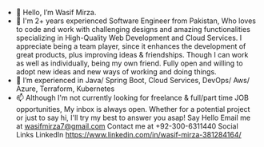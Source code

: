 - 👋 Hello, I’m Wasif Mirza.
- 👀 I'm 2+ years experienced Software Engineer from Pakistan, Who loves to code and work with challenging designs and amazing functionalities specializing in High-Quality Web Development and Cloud Services.
I appreciate being a team player, since it enhances the development of great products, plus improving ideas & friendships. Though I can work as well as individually, being my own friend.
Fully open and willing to adopt new ideas and new ways of working and doing things.
- 🌱 I’m experienced in Java/ Spring Boot, Cloud Services, DevOps/ Aws/ Azure, Terraform, Kubernetes 
- 📫 Although I'm not currently looking for freelance & full/part time JOB opportunities, My inbox is always open. Whether for a potential project or just to say hi, I'll try my best to answer you asap! Say Hello
   Email me at wasifmirza7@gmail.com
   Contact me at +92-300-6311440
   Social Links
   LinkedIn https://www.linkedin.com/in/wasif-mirza-381284164/

<!---
wasifnbs123/wasifnbs123 is a ✨ special ✨ repository because its `README.md` (this file) appears on your GitHub profile.
You can click the Preview link to take a look at your changes.
--->
